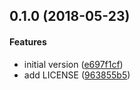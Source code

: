 <a name="0.1.0"></a>
## 0.1.0 (2018-05-23)


#### Features

*   initial version ([e697f1cf](https://github.com/mozilla-services/slog-mozlog-json/commit/e697f1cf7642bc11ea525a8037e5877785e4c558))
*   add LICENSE ([963855b5](https://github.com/mozilla-services/slog-mozlog-json/commit/963855b5054baffb42410c83d3848a3efe0d0fd6))



